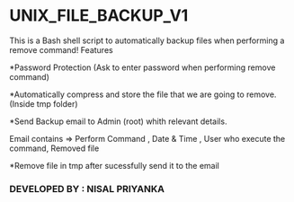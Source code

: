 # UNIX_FILE_BACKUP_V1
This is a Bash shell script to automatically backup files when performing a remove command!
Features
  <p>*Password Protection (Ask to enter password when performing remove command) </p>
  <p>*Automatically compress and store the file that we are going to remove. (Inside tmp folder)</p>
  <p>*Send Backup email to Admin (root) whith relevant details.</p>
      Email contains => Perform Command , Date & Time , User who execute the command, Removed file
  <p>*Remove file in tmp after sucessfully send it to the email</p>
  
  <h3> DEVELOPED BY : NISAL PRIYANKA </h3>
